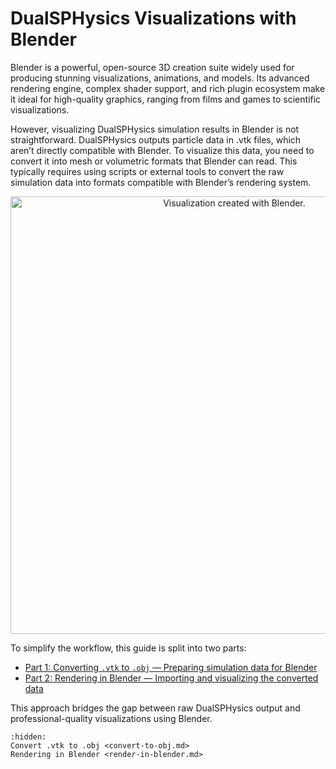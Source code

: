 # DualSPHysics Visualizations with Blender
Blender is a powerful, open-source 3D creation suite widely used for producing stunning visualizations, animations, and models. Its advanced rendering engine, complex shader support, and rich plugin ecosystem make it ideal for high-quality graphics, ranging from films and games to scientific visualizations.

However, visualizing DualSPHysics simulation results in Blender is not straightforward. DualSPHysics outputs particle data in .vtk files, which aren’t directly compatible with Blender. To visualize this data, you need to convert it into mesh or volumetric formats that Blender can read. This typically requires using scripts or external tools to convert the raw simulation data into formats compatible with Blender’s rendering system.

<p align="center"><img src="../../_static/dam_break_elastic.gif" alt="Visualization created with Blender." width="700"></p>

To simplify the workflow, this guide is split into two parts:

* [Part 1: Converting `.vtk` to `.obj` — Preparing simulation data for Blender](https://inductiva.ai/guides/dualsphysics/convert-to-obj)
* [Part 2: Rendering in Blender — Importing and visualizing the converted data](https://inductiva.ai/guides/dualsphysics/render-in-blender)

This approach bridges the gap between raw DualSPHysics output and professional-quality visualizations using Blender.

```{toctree}
:hidden:
Convert .vtk to .obj <convert-to-obj.md>
Rendering in Blender <render-in-blender.md>
```